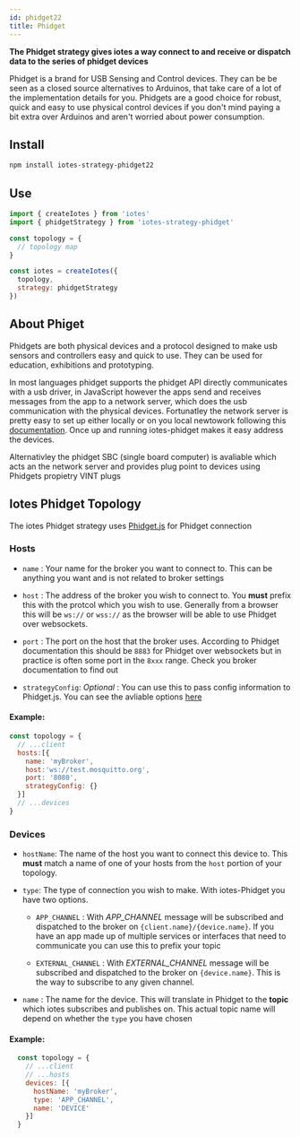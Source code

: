```yaml
---
id: phidget22
title: Phidget
---
```


**The Phidget strategy gives iotes a way connect to and receive or dispatch data to the series of phidget devices** 

Phidget is a brand for USB Sensing and Control devices. They can be be seen as a closed source alternatives to Arduinos, that take care of a lot of the implementation details for you. Phidgets are a good choice for robust, quick and easy to use physical control devices if you don't mind paying a bit extra over Arduinos and aren't worried about power consumption.     

## Install

```bash
npm install iotes-strategy-phidget22
```

## Use

```javascript
import { createIotes } from 'iotes'
import { phidgetStrategy } from 'iotes-strategy-phidget'

const topology = {
  // topology map
}

const iotes = createIotes({
  topology, 
  strategy: phidgetStrategy 
})
```

## About Phiget

Phidgets are both physical devices and a protocol designed to make usb sensors and controllers easy and quick to use. They can be used for education, exhibitions and prototyping.

In most languages phidget supports the phidget API directly communicates with a usb driver, in JavaScript however the apps send and receives messages from the app to a network server, which does the usb communication with the physical devices. Fortunatley the network server is pretty easy to set up either locally or on you local newtowork following this [documentation](https://www.phidgets.com/docs/Phidget_Network_Server#Javascript). Once up and running iotes-phidget makes it easy address the devices.

Alternativley the phidget SBC (single board computer) is avaliable which acts an the network server and provides plug point to devices using Phidgets propietry VINT plugs       


## Iotes Phidget Topology

The iotes Phidget strategy uses [Phidget.js](https://github.com/mqttjs/Phidget.js) for Phidget connection

### Hosts

- ```name``` : Your name for the broker you want to connect to. This can be anything you want and is not related to broker settings

- ```host``` : The address of the broker you wish to connect to. You **must** prefix this with the protcol which you wish to use. Generally from a browser this will be ```ws://``` or ```wss://``` as the browser will be able to use Phidget over websockets.

- ```port``` : The port on the host that the broker uses. According to Phidget documentation this should be ```8883``` for Phidget over websockets but in practice is often some port in the ```8xxx``` range. Check you broker documentation to find out

- ```strategyConfig```: *Optional* : You can use this to pass config information to Phidget.js. You can see the avliable options [here](https://github.com/mqttjs/Phidget.js#mqttclientstreambuilder-options)

#### Example:

```javascript
const topology = {
  // ...client
  hosts:[{
    name: 'myBroker', 
    host:'ws://test.mosquitto.org', 
    port: '8080', 
    strategyConfig: {} 
  }] 
  // ...devices
}
```
  
### Devices

- ```hostName```: The name of the host you want to connect this device to. This **must** match a name of one of your hosts from the ```host``` portion of your topology.

- ```type```: The type of connection you wish to make. With iotes-Phidget you have two options.
  
  - ```APP_CHANNEL``` : With *APP_CHANNEL* message will be subscribed and dispatched to the broker on ```{client.name}/{device.name}```. If you have an app made up of multiple services or interfaces that need to communicate you can use this to prefix your topic 

  - ```EXTERNAL_CHANNEL``` : With *EXTERNAL_CHANNEL* message will be subscribed and dispatched to the broker on ```{device.name}```. This is the way to subscribe to any given channel.

- ```name``` : The name for the device. This will translate in Phidget to the **topic** which iotes subscribes and publishes on. This actual topic name will depend on whether the ```type``` you have chosen   


#### Example:

```javascript
  const topology = {
    // ...client
    // ...hosts
    devices: [{ 
      hostName: 'myBroker',
      type: 'APP_CHANNEL',
      name: 'DEVICE'
    }]
  }  
```











